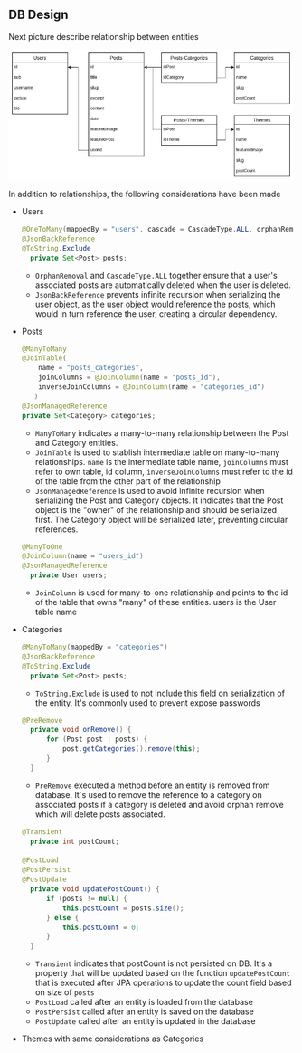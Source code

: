 ## DB Design

Next picture describe relationship between entities

<img src="../source/DB_Design.webp" width="800" style="display: block; margin: 0 auto">

In addition to relationships, the following considerations have been made

- Users
  ```java
  @OneToMany(mappedBy = "users", cascade = CascadeType.ALL, orphanRemoval = true)
  @JsonBackReference 
  @ToString.Exclude
    private Set<Post> posts;
  ```
  - `OrphanRemoval` and `CascadeType.ALL` together ensure that a user's associated posts are automatically deleted when the user is deleted.
  - `JsonBackReference` prevents infinite recursion when serializing the user object, as the user object would reference the posts, which would in turn reference the user, creating a circular dependency.

- Posts
  ```java
  @ManyToMany
  @JoinTable(
	  name = "posts_categories", 
	  joinColumns = @JoinColumn(name = "posts_id"), 
	  inverseJoinColumns = @JoinColumn(name = "categories_id")
	 )
  @JsonManagedReference
  private Set<Category> categories;
  ```
  - `ManyToMany` indicates a many-to-many relationship between the Post and Category entities.
  - `JoinTable` is used to stablish intermediate table on many-to-many relationships. `name` is the intermediate table name, `joinColumns` must refer to own table, id column, `inverseJoinColumns` must refer to the id of the table from the other part of the relationship
  - `JsonManagedReference` is used to avoid infinite recursion when serializing the Post and Category objects. It indicates that the Post object is the "owner" of the relationship and should be serialized first. The Category object will be serialized later, preventing circular references.

  ```java
  @ManyToOne
  @JoinColumn(name = "users_id")
  @JsonManagedReference
	private User users;
  ```
  - `JoinColumn` is used for many-to-one relationship and points to the id of the table that owns "many" of these entities. users is the User table name

- Categories
  ```java
  @ManyToMany(mappedBy = "categories")
  @JsonBackReference
  @ToString.Exclude
	private Set<Post> posts;
  ```
  - `ToString.Exclude` is used to not include this field on serialization of the entity. It's commonly used to prevent expose passwords

  ```java
  @PreRemove 
    private void onRemove() {
        for (Post post : posts) {
            post.getCategories().remove(this);
        }
    }
  ```
  - `PreRemove` executed a method before an entity is removed from database. It`s used to remove the reference to a category on associated posts if a category is deleted and avoid orphan remove which will delete posts associated.

  ```java
  @Transient
	private int postCount;
	
  @PostLoad
  @PostPersist
  @PostUpdate
	private void updatePostCount() {
		if (posts != null) {
			this.postCount = posts.size();
		} else {
			this.postCount = 0;
		}
	}
  ```
  - `Transient` indicates that postCount is not persisted on DB. It's a property that will be updated based on the function `updatePostCount` that is executed after JPA operations to update the count field based on size of `posts`
  - `PostLoad` called after an entity is loaded from the database
  - `PostPersist` called after an entity is saved on the database
  - `PostUpdate` called after an entity is updated in the database

- Themes with same considerations as Categories
